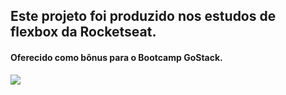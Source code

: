 ## Este projeto foi produzido nos estudos de flexbox da Rocketseat.
<h4>Oferecido como bônus para o Bootcamp GoStack.</h4>
<img src="/src/assets/giffacebook.gif">
